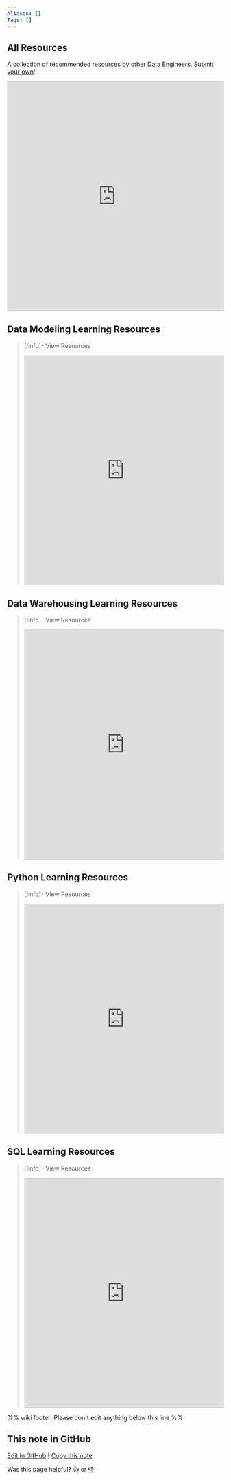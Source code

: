 ```yaml
---
Aliases: []
Tags: []
---
```


## All Resources
A collection of recommended resources by other Data Engineers. [Submit your own](https://airtable.com/shrU3rPnmrjx33ZmQ)!
<iframe class="airtable-embed" src="https://airtable.com/embed/shrvWUqOPg9x6x8IM?backgroundColor=blue&viewControls=on" frameborder="0" onmousewheel="" width="100%" height="533" style="background: transparent; border: 1px solid #ccc;"></iframe>

## Data Modeling Learning Resources
> [!info]- View Resources
><iframe class="airtable-embed" src="https://airtable.com/embed/shrJLMduWxPqrQ8lX?backgroundColor=blue&viewControls=on" frameborder="0" onmousewheel="" width="100%" height="533" style="background: transparent; border: 1px solid #ccc;"></iframe>

## Data Warehousing Learning Resources
> [!info]- View Resources
><iframe class="airtable-embed" src="https://airtable.com/embed/shroh8Woul8OuHFFo?backgroundColor=blue&viewControls=on" frameborder="0" onmousewheel="" width="100%" height="533" style="background: transparent; border: 1px solid #ccc;"></iframe>

## Python Learning Resources
> [!info]- View Resources
><iframe class="airtable-embed" src="https://airtable.com/embed/shrgk7avCXvVF49xM?backgroundColor=blue&viewControls=on" frameborder="0" onmousewheel="" width="100%" height="533" style="background: transparent; border: 1px solid #ccc;"></iframe>

## SQL Learning Resources
> [!info]- View Resources
><iframe class="airtable-embed" src="https://airtable.com/embed/shrmFJN87yaSS7wVR?backgroundColor=blue&viewControls=on" frameborder="0" onmousewheel="" width="100%" height="533" style="background: transparent; border: 1px solid #ccc;"></iframe>

%% wiki footer: Please don't edit anything below this line %%

## This note in GitHub

<span class="git-footer">[Edit In GitHub](https://github.dev/data-engineering-community/data-engineering-wiki/blob/main/Learning%20Resources.md "git-hub-edit-note") | [Copy this note](https://raw.githubusercontent.com/data-engineering-community/data-engineering-wiki/main/Learning%20Resources.md "git-hub-copy-note")</span>

<span class="git-footer">Was this page helpful?
[👍](https://tally.so/r/mOaxjk?rating=Yes&url=https://dataengineering.wiki/Learning+Resources) or [👎](https://tally.so/r/mOaxjk?rating=No&url=https://dataengineering.wiki/Learning+Resources)</span>
